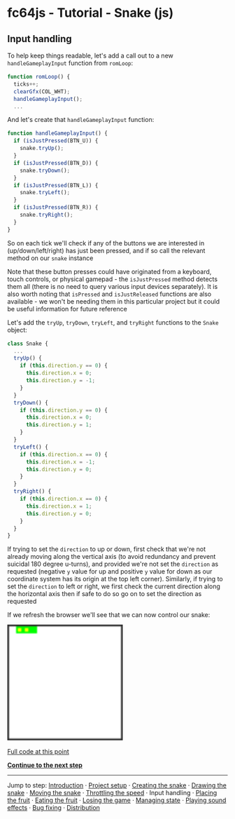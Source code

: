 # fc64js - Tutorial - Snake (js)

## Input handling

To help keep things readable, let's add a call out to a new `handleGameplayInput` function from `romLoop`:

```js
function romLoop() {
  ticks++;
  clearGfx(COL_WHT);
  handleGameplayInput();
  ...
```

And let's create that `handleGameplayInput` function:

```js
function handleGameplayInput() {
  if (isJustPressed(BTN_U)) {
    snake.tryUp();
  }
  if (isJustPressed(BTN_D)) {
    snake.tryDown();
  }
  if (isJustPressed(BTN_L)) {
    snake.tryLeft();
  }
  if (isJustPressed(BTN_R)) {
    snake.tryRight();
  }
}
```

So on each tick we'll check if any of the buttons we are interested in (up/down/left/right) has just been pressed, and if so call the relevant method on our `snake` instance

Note that these button presses could have originated from a keyboard, touch controls, or physical gamepad - the `isJustPressed` method detects them all (there is no need to query various input devices separately). It is also worth noting that `isPressed` and `isJustReleased` functions are also available - we won't be needing them in this particular project but it could be useful information for future reference

Let's add the `tryUp`, `tryDown`, `tryLeft`, and `tryRight` functions to the `Snake` object:

```js
class Snake {
  ...
  tryUp() {
    if (this.direction.y == 0) {
      this.direction.x = 0;
      this.direction.y = -1;
    }
  }
  tryDown() {
    if (this.direction.y == 0) {
      this.direction.x = 0;
      this.direction.y = 1;
    }
  }
  tryLeft() {
    if (this.direction.x == 0) {
      this.direction.x = -1;
      this.direction.y = 0;
    }
  }
  tryRight() {
    if (this.direction.x == 0) {
      this.direction.x = 1;
      this.direction.y = 0;
    }
  }
}
```

If trying to set the `direction` to up or down, first check that we're not already moving along the vertical axis (to avoid redundancy and prevent suicidal 180 degree u-turns), and provided we're not set the `direction` as requested (negative `y` value for up and positive `y` value for down as our coordinate system has its origin at the top left corner). Similarly, if trying to set the `direction` to left or right, we first check the current direction along the horizontal axis then if safe to do so go on to set the direction as requested

If we refresh the browser we'll see that we can now control our snake:

<img src="images/5-handle-input.gif" width="264"/>

[Full code at this point](versions/v06.html)

[**Continue to the next step**](07.md)

---

Jump to step: [Introduction](readme.md) · [Project setup](01.md) · [Creating the snake](02.md) · [Drawing the snake](03.md) · [Moving the snake](04.md) · [Throttling the speed](05.md) · Input handling · [Placing the fruit](07.md) · [Eating the fruit](08.md) · [Losing the game](09.md) · [Managing state](10.md) · [Playing sound effects](11.md) · [Bug fixing](12.md) · [Distribution](13.md)
